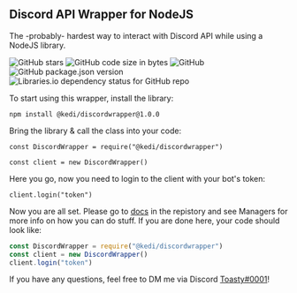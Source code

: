 ## Discord API Wrapper for NodeJS
The -probably- hardest way to interact with Discord API while using a NodeJS library.

![GitHub stars](https://img.shields.io/github/stars/kedi/discordwrapper)
![GitHub code size in bytes](https://img.shields.io/github/languages/code-size/kedi/discordwrapper)
![GitHub](https://img.shields.io/github/license/kedi/discordwrapper)
![GitHub package.json version](https://img.shields.io/github/package-json/v/kedi/discordwrapper)
![Libraries.io dependency status for GitHub repo](https://img.shields.io/librariesio/github/kedi/discordwrapper)

To start using this wrapper, install the library:

`npm install @kedi/discordwrapper@1.0.0`


Bring the library & call the class into your code:


`const DiscordWrapper = require("@kedi/discordwrapper")`

`const client = new DiscordWrapper()`

Here you go, now you need to login to the client with your bot's token:

`client.login("token")`

Now you are all set. Please go to [docs](https://github.com/kedi/discordwrapper/tree/master/docs/Managers) in the repistory and see Managers for more info on how you can do stuff. If you are done here, your code should look like:

```js
const DiscordWrapper = require("@kedi/discordwrapper")
const client = new DiscordWrapper()
client.login("token")
```

If you have any questions, feel free to DM me via Discord [Toasty#0001](https://discord.com/users/478307244509888532)!

